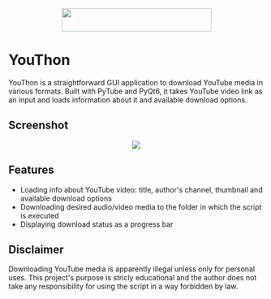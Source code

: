 <div align="center">
  <p>
    <img src="https://imgur.com/ApNk70Q.png" width="295" height="46"/>
  </p>
</div>

# YouThon

YouThon is a straightforward GUI application to download YouTube media in various formats. Built with PyTube and PyQt6, it takes YouTube video link as an input and loads information about it and available download options.

## Screenshot

<div align="center">
  <p>
    <img src="https://imgur.com/rCvkTHr.png"/>
  </p>
</div>

## Features

- Loading info about YouTube video: title, author's channel, thumbnail and available download options
- Downloading desired audio/video media to the folder in which the script is executed
- Displaying download status as a progress bar

## Disclaimer

Downloading YouTube media is apparently illegal unless only for personal uses. This project's purpose is stricly educational and the author does not take any responsibility for using the script in a way forbidden by law.